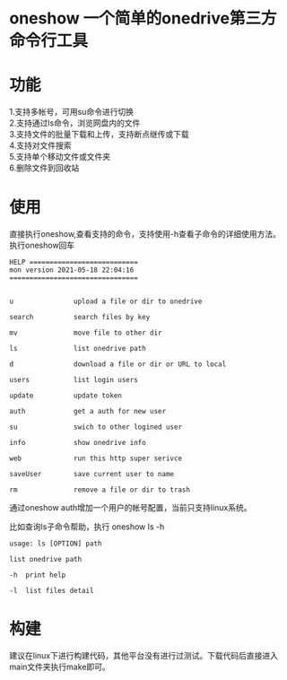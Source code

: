 # oneshow 一个简单的onedrive第三方命令行工具

# 功能

1.支持多帐号，可用su命令进行切换  
2.支持通过ls命令，浏览网盘内的文件  
3.支持文件的批量下载和上传，支持断点继传或下载  
4.支持对文件搜索  
5.支持单个移动文件或文件夹  
6.删除文件到回收站  

# 使用
直接执行oneshow,查看支持的命令，支持使用-h查看子命令的详细使用方法。  
执行oneshow回车
```
HELP ===========================
mon version 2021-05-18 22:04:16 
================================


u               upload a file or dir to onedrive

search          search files by key

mv              move file to other dir

ls              list onedrive path

d               download a file or dir or URL to local

users           list login users

update          update token

auth            get a auth for new user

su              swich to other logined user

info            show onedrive info

web             run this http super serivce

saveUser        save current user to name

rm              remove a file or dir to trash
```

通过oneshow auth增加一个用户的帐号配置，当前只支持linux系统。

比如查询ls子命令帮助，执行 oneshow ls -h

```
usage: ls [OPTION] path

list onedrive path

-h  print help

-l  list files detail
```

# 构建

建议在linux下进行构建代码，其他平台没有进行过测试。下载代码后直接进入main文件夹执行make即可。
